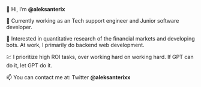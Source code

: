 👋 Hi, I’m **@aleksanterix**

🏢 Currently working as an Tech support engineer and Junior software developer. 

👀 Interested in quantitative research of the financial markets and developing bots. At work, I primarily do backend web development. 

💹 I prioritize high ROI tasks, over working hard on working hard. If GPT can do it, let GPT do it.

📫 You can contact me at: Twitter **@aleksanterixx**

<!---
aleksanterix/aleksanterix is a ✨ special ✨ repository because its `README.md` (this file) appears on your GitHub profile.
You can click the Preview link to take a look at your changes.
--->

